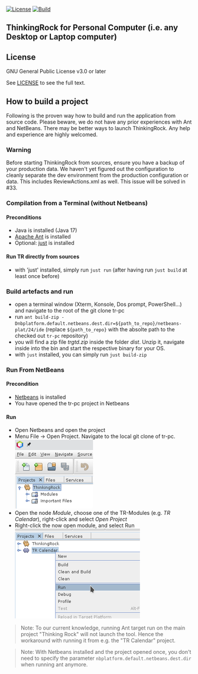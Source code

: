 [![License](https://img.shields.io/github/license/thinkingrock-gtd/tr-pc)](https://github.com/thinkingrock-gtd/tr-pc/blob/master/LICENSE)
[![Build](https://img.shields.io/github/actions/workflow/status/thinkingrock-gtd/tr-pc/build.yml?branch=main)](https://github.com/thinkingrock-gtd/tr-pc/actions?query=workflow%3AJavaCI+branch%3Amain)

## ThinkingRock for Personal Computer (i.e. any Desktop or Laptop computer)


## License

GNU General Public License v3.0 or later

See [LICENSE](https://github.com/thinkingrock-gtd/tr-pc/blob/master/LICENSE) to see the full text.

## How to build a project
Following is the proven way how to build and run the application from source code.
Please beware, we do not have any prior experiences with Ant and NetBeans.
There may be better ways to launch ThinkingRock.
Any help and experience are highly welcomed.

### Warning
Before starting ThinkingRock from sources, ensure you have a backup of your production data.
We haven't yet figured out the configuration to cleanly separate the dev environment from the production configuration or data.
This includes ReviewActions.xml as well.
This issue will be solved in #33.

### Compilation from a Terminal (without Netbeans)

#### Preconditions
- Java is installed (Java 17)
- [Apache Ant](https://ant.apache.org/manual/install.html) is installed
- Optional: [just](https://github.com/casey/just) is installed

#### Run TR directly from sources
- with 'just' installed, simply run `just run` (after having run `just build` at least once before)

### Build artefacts and run
- open a terminal window (Xterm, Konsole, Dos prompt, PowerShell...) and navigate to the root of the git clone tr-pc
- run `ant build-zip -Dnbplatform.default.netbeans.dest.dir=${path_to_repo}/netbeans-plat/24/ide` (replace `${path_to_repo}` with the absolte path to the checked out `tr-pc` repository)
- you will find a zip file *trgtd.zip* inside the folder *dist*.
  Unzip it, navigate inside into the bin and start the respective binary for your OS.
- with `just` installed, you can simply run `just build-zip`

### Run From NetBeans

#### Precondition

- [Netbeans](https://netbeans.apache.org/download/index.html) is installed
- You have opened the tr-pc project in Netbeans

#### Run
- Open Netbeans and open the project
- Menu File -> Open Project. Navigate to the local git clone of tr-pc.\
![Project](/docs/images/readme_project.png)
- Open the node *Module*, choose one of the TR-Modules (e.g. *TR Calendar*), right-click and select *Open Project*
- Right-click the now open module, and select Run\
![Project run](/docs/images/readme_run.png)
> Note: To our current knowledge, running Ant target run on the main project "Thinking Rock" will not launch the tool. Hence the workaround with running it from e.g. the "TR Calendar" project.

> Note: With Netbeans installed and the project opened once, you don't need to specify the parameter `nbplatform.default.netbeans.dest.dir` when running ant anymore.
